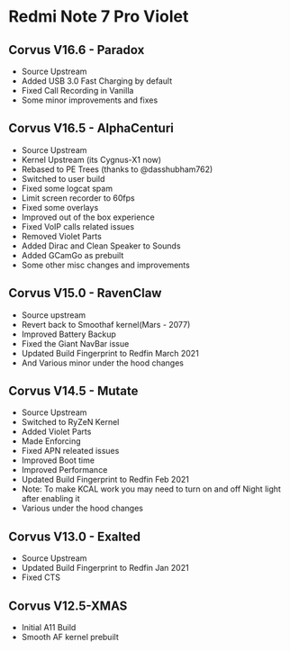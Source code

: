 # Redmi Note 7 Pro Violet

## Corvus V16.6 - Paradox
- Source Upstream
- Added USB 3.0 Fast Charging by default
- Fixed Call Recording in Vanilla
- Some minor improvements and fixes

## Corvus V16.5 - AlphaCenturi
- Source Upstream
- Kernel Upstream (its Cygnus-X1 now)
- Rebased to PE Trees (thanks to @dasshubham762)
- Switched to user build
- Fixed some logcat spam
- Limit screen recorder to 60fps 
- Fixed some overlays
- Improved out of the box experience
- Fixed VoIP calls related issues
- Removed Violet Parts
- Added Dirac and Clean Speaker to Sounds
- Added GCamGo as prebuilt
- Some other misc changes and improvements

## Corvus V15.0 - RavenClaw
- Source upstream
- Revert back to Smoothaf kernel(Mars - 2077)
- Improved Battery Backup
- Fixed the Giant NavBar issue
- Updated Build Fingerprint to Redfin March 2021
- And Various minor under the hood changes

## Corvus V14.5 - Mutate
- Source Upstream
- Switched to RyZeN Kernel
- Added Violet Parts
- Made Enforcing
- Fixed APN releated issues
- Improved Boot time
- Improved Performance
- Updated Build Fingerprint to Redfin Feb 2021
- Note: To make KCAL work you may need to turn on and off Night light after enabling it
- Various under the hood changes

## Corvus V13.0 - Exalted
- Source Upstream
- Updated Build Fingerprint to Redfin Jan 2021
- Fixed CTS

## Corvus V12.5-XMAS
- Initial A11 Build
- Smooth AF kernel prebuilt
